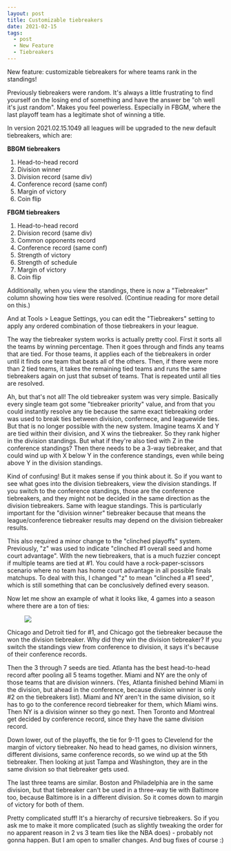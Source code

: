 ```yaml
---
layout: post
title: Customizable tiebreakers
date: 2021-02-15
tags:
  - post
  - New Feature
  - Tiebreakers
---
```


New feature: customizable tiebreakers for where teams rank in the standings!

Previously tiebreakers were random. It's always a little frustrating to find yourself on the losing end of something and have the answer be "oh well it's just random". Makes you feel powerless. Especially in FBGM, where the last playoff team has a legitimate shot of winning a title.

In version 2021.02.15.1049 all leagues will be upgraded to the new default tiebreakers, which are:

<div class="row">
    <div class="col-sm-6">
<b>BBGM tiebreakers</b>
<ol>
<li>Head-to-head record</li>
<li>Division winner</li>
<li>Division record (same div)</li>
<li>Conference record (same conf)</li>
<li>Margin of victory</li>
<li>Coin flip</li>
</ol>
    </div>
    <div class="col-sm-6">
<b>FBGM tiebreakers</b>
<ol>
<li>Head-to-head record</li>
<li>Division record (same div)</li>
<li>Common opponents record</li>
<li>Conference record (same conf)</li>
<li>Strength of victory</li>
<li>Strength of schedule</li>
<li>Margin of victory</li>
<li>Coin flip</li>
</ol>
    </div>
</div>

Additionally, when you view the standings, there is now a "Tiebreaker" column showing how ties were resolved. (Continue reading for more detail on this.)

And at Tools > League Settings, you can edit the "Tiebreakers" setting to apply any ordered combination of those tiebreakers in your league.

<!--more-->

The way the tiebreaker system works is actually pretty cool. First it sorts all the teams by winning percentage. Then it goes through and finds any teams that are tied. For those teams, it applies each of the tiebreakers in order until it finds one team that beats all of the others. Then, if there were more than 2 tied teams, it takes the remaining tied teams and runs the same tiebreakers again on just that subset of teams. That is repeated until all ties are resolved.

Ah, but that's not all! The old tiebreaker system was very simple. Basically every single team got some "tiebreaker priority" value, and from that you could instantly resolve any tie because the same exact tiebreaking order was used to break ties between division, confernece, and leaguewide ties. But that is no longer possible with the new system. Imagine teams X and Y are tied within their division, and X wins the tiebreaker. So they rank higher in the division standings. But what if they're also tied with Z in the conference standings? Then there needs to be a 3-way tiebreaker, and that could wind up with X below Y in the conference standings, even while being above Y in the division standings.

Kind of confusing! But it makes sense if you think about it. So if you want to see what goes into the division tiebreakers, view the division standings. If you switch to the conference standings, those are the conference tiebreakers, and they might not be decided in the same direction as the division tiebreakers. Same with league standings. This is particularly important for the "division winner" tiebreaker because that means the league/conference tiebreaker results may depend on the division tiebreaker results.

This also required a minor change to the "clinched playoffs" system. Previously, "z" was used to indicate "clinched #1 overall seed and home court advantage". With the new tiebreakers, that is a much fuzzier concept if multiple teams are tied at #1. You could have a rock-paper-scissors scenario where no team has home court advantage in all possible finals matchups. To deal with this, I changed "z" to mean "clinched a #1 seed", which is still something that can be conclusively defined every season.

Now let me show an example of what it looks like, 4 games into a season where there are a ton of ties:

<figure><a href="/files/tiebreakers.png"><img src="/files/tiebreakers.png" class="img-fluid" /></a></figure>

Chicago and Detroit tied for #1, and Chicago got the tiebreaker because the won the division tiebreaker. Why did they win the division tiebreaker? If you switch the standings view from conference to division, it says it's because of their conference records.

Then the 3 through 7 seeds are tied. Atlanta has the best head-to-head record after pooling all 5 teams together. Miami and NY are the only of those teams that are division winners. (Yes, Atlanta finished behind Miami in the division, but ahead in the conference, because division winner is only #2 on the tiebreakers list). Miami and NY aren't in the same division, so it has to go to the conference record tiebreaker for them, which Miami wins. Then NY is a division winner so they go next. Then Toronto and Montreal get decided by conference record, since they have the same division record.

Down lower, out of the playoffs, the tie for 9-11 goes to Clevelend for the margin of victory tiebreaker. No head to head games, no division winners, different divisions, same conference records, so we wind up at the 5th tiebreaker. Then looking at just Tampa and Washington, they are in the same division so that tiebreaker gets used.

The last three teams are similar. Boston and Philadelphia are in the same division, but that tiebreaker can't be used in a three-way tie with Baltimore too, because Baltimore is in a different division. So it comes down to margin of victory for both of them.

Pretty complicated stuff! It's a hierarchy of recursive tiebreakers. So if you ask me to make it more complicated (such as slightly tweaking the order for no apparent reason in 2 vs 3 team ties like the NBA does) - probably not gonna happen. But I am open to smaller changes. And bug fixes of course :)
